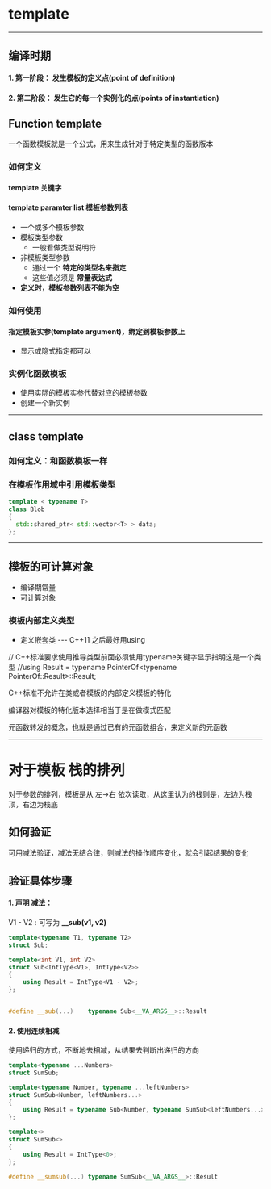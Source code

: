 # template
---
## 编译时期
#### 1. 第一阶段： 发生模板的定义点(point of definition)
#### 2. 第二阶段： 发生它的每一个实例化的点(points of instantiation)

## Function template
一个函数模板就是一个公式，用来生成针对于特定类型的函数版本

### 如何定义
#### template 关键字
#### template paramter list 模板参数列表
  * 一个或多个模板参数
  * 模板类型参数
    * 一般看做类型说明符
  * 非模板类型参数
    * 通过一个 **特定的类型名来指定**
    * 这些值必须是 **常量表达式**
  * **定义时，模板参数列表不能为空**


### 如何使用
#### 指定模板实参(template argument)，绑定到模板参数上
* 显示或隐式指定都可以

### 实例化函数模板
* 使用实际的模板实参代替对应的模板参数
* 创建一个新实例

---
## class template
### 如何定义：和函数模板一样

### 在模板作用域中引用模板类型
```C++
template < typename T>
class Blob
{
  std::shared_ptr< std::vector<T> > data;
};
```
---
## 模板的可计算对象
* 编译期常量
* 可计算对象

###  模板内部定义类型
* 定义嵌套类 --- C++11 之后最好用using

// C++标准要求使用推导类型前面必须使用typename关键字显示指明这是一个类型
//using Result = typename PointerOf<typename PointerOf<T>::Result>::Result;

C++标准不允许在类或者模板的内部定义模板的特化

编译器对模板的特化版本选择相当于是在做模式匹配

元函数转发的概念，也就是通过已有的元函数组合，来定义新的元函数

---
# 对于模板 栈的排列
对于参数的排列，模板是从 左->右 依次读取，从这里认为的栈则是，左边为栈顶，右边为栈底

## 如何验证
可用减法验证，减法无结合律，则减法的操作顺序变化，就会引起结果的变化

## 验证具体步骤
#### 1. 声明 减法：
V1 - V2 : 可写为 **__sub(v1, v2)**

```C++
template<typename T1, typename T2>
struct Sub;

template<int V1, int V2>
struct Sub<IntType<V1>, IntType<V2>>
{
	using Result = IntType<V1 - V2>;
};


#define __sub(...)    typename Sub<__VA_ARGS__>::Result
```

#### 2. 使用连续相减
使用递归的方式，不断地去相减，从结果去判断出递归的方向

```C++
template<typename ...Numbers>
struct SumSub;

template<typename Number, typename ...leftNumbers>
struct SumSub<Number, leftNumbers...>
{
	using Result = typename Sub<Number, typename SumSub<leftNumbers...>::Result>::Result;
};

template<>
struct SumSub<>
{
	using Result = IntType<0>;
};

#define __sumsub(...) typename SumSub<__VA_ARGS__>::Result
```
